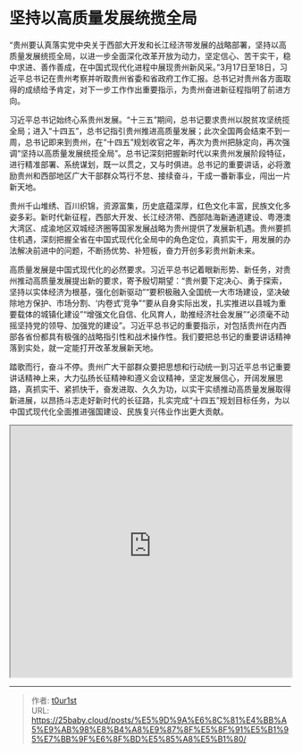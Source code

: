 # 坚持以高质量发展统揽全局


“贵州要认真落实党中央关于西部大开发和长江经济带发展的战略部署，坚持以高质量发展统揽全局，以进一步全面深化改革开放为动力，坚定信心、苦干实干，稳中求进、善作善成，在中国式现代化进程中展现贵州新风采。”3月17日至18日，习近平总书记在贵州考察并听取贵州省委和省政府工作汇报。总书记对贵州各方面取得的成绩给予肯定，对下一步工作作出重要指示，为贵州奋进新征程指明了前进方向。

习近平总书记始终心系贵州发展。“十三五”期间，总书记要求贵州以脱贫攻坚统揽全局；进入“十四五”，总书记指引贵州推进高质量发展；此次全国两会结束不到一周，总书记即来到贵州，在“十四五”规划收官之年，再次为贵州把脉定向，再次强调“坚持以高质量发展统揽全局”。总书记深刻把握新时代以来贵州发展阶段特征，进行精准部署、系统谋划，既一以贯之，又与时俱进。总书记的重要讲话，必将激励贵州和西部地区广大干部群众笃行不怠、接续奋斗，干成一番新事业，闯出一片新天地。

贵州千山堆绣、百川织锦，资源富集，历史底蕴深厚，红色文化丰富，民族文化多姿多彩。新时代新征程，西部大开发、长江经济带、西部陆海新通道建设、粤港澳大湾区、成渝地区双城经济圈等国家发展战略为贵州提供了发展新机遇。贵州要抓住机遇，深刻把握全省在中国式现代化全局中的角色定位，真抓实干，用发展的办法解决前进中的问题，不断扬优势、补短板，奋力开创多彩贵州新未来。

高质量发展是中国式现代化的必然要求。习近平总书记着眼新形势、新任务，对贵州推动高质量发展提出新的要求，寄予殷切期望：“贵州要下定决心、勇于探索，坚持以实体经济为根基，强化创新驱动”“要积极融入全国统一大市场建设，坚决破除地方保护、市场分割、‘内卷式’竞争”“要从自身实际出发，扎实推进以县城为重要载体的城镇化建设”“增强文化自信、化风育人，助推经济社会发展”“必须毫不动摇坚持党的领导、加强党的建设”。习近平总书记的重要指示，对包括贵州在内西部各省份都具有极强的战略指引性和战术操作性。我们要把总书记的重要讲话精神落到实处，就一定能打开改革发展新天地。

踏歌而行，奋斗不停。贵州广大干部群众要把思想和行动统一到习近平总书记重要讲话精神上来，大力弘扬长征精神和遵义会议精神，坚定发展信心，开阔发展思路，真抓实干、紧抓快干，奋发进取、久久为功，以实干实绩推动高质量发展取得新进展，以昂扬斗志走好新时代的长征路，扎实完成“十四五”规划目标任务，为以中国式现代化全面推进强国建设、民族复兴伟业作出更大贡献。

<iframe
    width="100%"
    height="450"
    src="https://content-static.cctvnews.cctv.com/snow-book/index.html?&item_id=3744765748380483383&track_id=AB9ED53E-578E-4094-8086-7798C4CC4198_775901974045"
></iframe>

---

> 作者: [t0ur1st](https://github.com/tyd2000)  
> URL: https://25baby.cloud/posts/%E5%9D%9A%E6%8C%81%E4%BB%A5%E9%AB%98%E8%B4%A8%E9%87%8F%E5%8F%91%E5%B1%95%E7%BB%9F%E6%8F%BD%E5%85%A8%E5%B1%80/  

